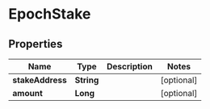 

# EpochStake


## Properties

| Name | Type | Description | Notes |
|------------ | ------------- | ------------- | -------------|
|**stakeAddress** | **String** |  |  [optional] |
|**amount** | **Long** |  |  [optional] |



